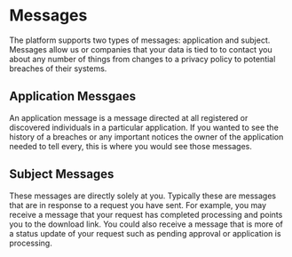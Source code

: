 # Messages

The platform supports two types of messages: application and subject.  Messages allow us or companies that your data is tied to to contact you about any number of things from changes to a privacy policy to potential breaches of their systems.

##  Application Messgaes

An application message is a message directed at all registered or discovered individuals in a particular application.  If you wanted to see the history of a breaches or any important notices the owner of the application needed to tell every, this is where you would see those messages.

##  Subject Messages

These messages are directly solely at you.  Typically these are messages that are in response to a request you have sent.  For example, you may receive a message that your request has completed processing and points you to the download link.  You could also receive a message that is more of a status update of your request such as pending approval or application is processing.


